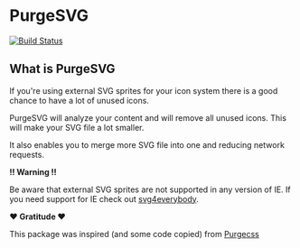 # PurgeSVG

[![Build Status](https://travis-ci.org/Media24si/purge-svg.svg?branch=master)](https://travis-ci.org/Media24si/purge-svg)

## What is PurgeSVG

If you're using external SVG sprites for your icon system there is a good chance to have a lot of unused icons.

PurgeSVG will analyze your content and will remove all unused icons. This will make your SVG file a lot smaller.

It also enables you to merge more SVG file into one and reducing network requests.

**:bangbang: Warning :bangbang:️**

Be aware that external SVG sprites are not supported in any version of IE. If you need support for IE check out [svg4everybody](https://github.com/jonathantneal/svg4everybody). 

**:heart: Gratitude :heart:**

This package was inspired (and some code copied) from [Purgecss](https://github.com/FullHuman/purgecss)
